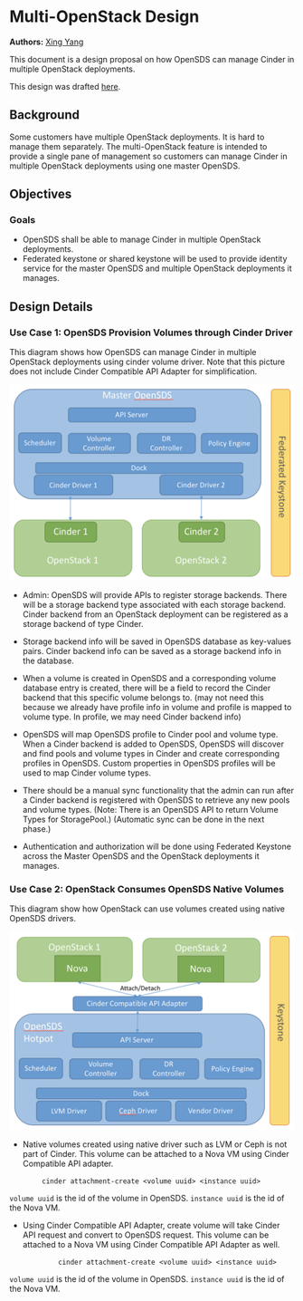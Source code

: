 # Multi-OpenStack Design

**Authors:** [Xing Yang](https://github.com/xing-yang)

This document is a design proposal on how OpenSDS can manage Cinder in multiple OpenStack deployments.

This design was drafted [here](https://docs.google.com/document/d/1fDMlePgsYi8blZt8MfIX7xa2CrdwUFgXMaBQ0xZfQsI/edit?usp=sharing).

## Background

Some customers have multiple OpenStack deployments.  It is hard to manage them separately.  The multi-OpenStack feature is intended to provide a single pane of management so customers can manage Cinder in multiple OpenStack deployments using one master OpenSDS.

## Objectives

### Goals

* OpenSDS shall be able to manage Cinder in multiple OpenStack deployments.
* Federated keystone or shared keystone will be used to provide identity service for the master OpenSDS and multiple OpenStack deployments it manages.


## Design Details

### Use Case 1: OpenSDS Provision Volumes through Cinder Driver

This diagram shows how OpenSDS can manage Cinder in multiple OpenStack deployments using cinder volume driver.  Note that this picture does not include Cinder Compatible API Adapter for simplification.

![Multi-OpenStack Use Case 1](multi_openstack_usecase_1.png?raw=true "Multi-OpenStack Use Case 1")

* Admin: OpenSDS will provide APIs to register storage backends.  There will be a storage backend type associated with each storage backend.  Cinder backend from an OpenStack deployment can be registered as a storage backend of type Cinder.

* Storage backend info will be saved in OpenSDS database as key-values pairs.  Cinder backend info can be saved as a storage backend info in the database.

* When a volume is created in OpenSDS and a corresponding volume database entry is created, there will be a field to record the Cinder backend that this specific volume belongs to. (may not need this because we already have profile info in volume and profile is mapped to volume type.  In profile, we may need Cinder backend info)

* OpenSDS will map OpenSDS profile to Cinder pool and volume type.  When a Cinder backend is added to OpenSDS, OpenSDS will discover and find pools and volume types in Cinder and create corresponding profiles in OpenSDS.  Custom properties in OpenSDS profiles will be used to map Cinder volume types.

* There should be a manual sync functionality that the admin can run after a Cinder backend is registered with OpenSDS to retrieve any new pools and volume types. 
(Note: There is an OpenSDS API to return Volume Types for StoragePool.)
(Automatic sync can be done in the next phase.)

* Authentication and authorization will be done using Federated Keystone across the Master OpenSDS and the OpenStack deployments it manages.


### Use Case 2: OpenStack Consumes OpenSDS Native Volumes

This diagram show how OpenStack can use volumes created using native OpenSDS drivers.

![Multi-OpenStack Use Case 2](multi_openstack_usecase_2.png?raw=true "Multi-OpenStack Use Case 2")

* Native volumes created using native driver such as LVM or Ceph is not part of Cinder.  This volume can be attached to a Nova VM using Cinder Compatible API adapter.

```
        cinder attachment-create <volume uuid> <instance uuid>
```

`volume uuid` is the id of the volume in OpenSDS.  `instance uuid` is the id of the Nova VM.

* Using Cinder Compatible API Adapter, create volume will take Cinder API request and convert to OpenSDS request. This volume can be attached to a Nova VM using Cinder Compatible API Adapter as well.

```
            cinder attachment-create <volume uuid> <instance uuid>
```

`volume uuid` is the id of the volume in OpenSDS.  `instance uuid` is the id of the Nova VM.
